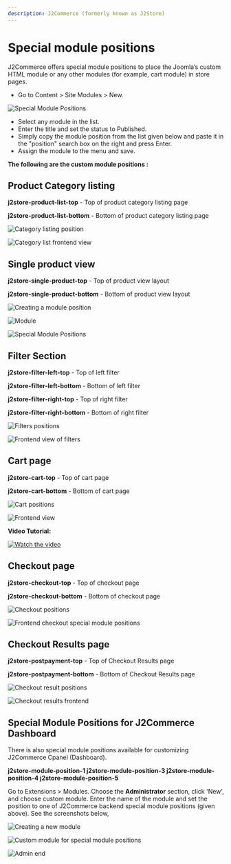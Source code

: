 ```yaml
---
description: J2Commerce (formerly known as J2Store)
---
```


# Special module positions

J2Commerce offers special module positions to place the Joomla’s custom HTML module or any other modules (for example, cart module) in store pages.

* Go to Content > Site Modules > New.

![Special Module Positions](<../../assets/site.webp>)

* Select any module in the list.&#x20;
* Enter the title and set the status to Published.
* Simply copy the module position from the list given below and paste it in the "position" search box on the right and press Enter.
* Assign the module to the menu and save.

**The following are the custom module positions :**

## Product Category listing <a href="#product-category-listing" id="product-category-listing"></a>

**j2store-product-list-top** - Top of product category listing page

**j2store-product-list-bottom** - Bottom of product category listing page

![Category listing position](<../../assets/new_modules (1).webp>)

![Category list frontend view](https://raw.githubusercontent.com/j2store/doc-images/master/layout/special-module-positions/spl-mod-cat-front.png)

## Single product view <a href="#single-product-view" id="single-product-view"></a>

**j2store-single-product-top** - Top of product view layout

**j2store-single-product-bottom** - Bottom of product view layout

![Creating a module position](<../../assets/new_modules1.webp>)

![Module](../../assets/modules_list.webp)

![Special Module Positions](<../../assets/module-positions.png>)

## Filter Section <a href="#filter-section" id="filter-section"></a>

**j2store-filter-left-top** - Top of left filter

**j2store-filter-left-bottom** - Bottom of left filter

**j2store-filter-right-top** - Top of right filter

**j2store-filter-right-bottom** - Bottom of right filter

![Filters positions](../../assets/filter_module.webp)

![Frontend view of filters](https://raw.githubusercontent.com/j2store/doc-images/master/layout/special-module-positions/spl_mod_pos_filters_front.png)

## Cart page <a href="#cart-page" id="cart-page"></a>

**j2store-cart-top** - Top of cart page

**j2store-cart-bottom** - Bottom of cart page

![Cart positions](../../assets/cart_module.webp)

![Frontend view](https://raw.githubusercontent.com/j2store/doc-images/master/layout/special-module-positions/spl_mod_pos_cart-front.png)

**Video Tutorial:**

[![Watch the video](https://img.youtube.com/vi/aiTvXII33fg/hqdefault.jpg)](https://www.youtube.com/watch?v=aiTvXII33fg)

## Checkout page <a href="#checkout-page" id="checkout-page"></a>

**j2store-checkout-top** - Top of checkout page

**j2store-checkout-bottom** - Bottom of checkout page

![Checkout positions](https://raw.githubusercontent.com/j2store/doc-images/master/layout/special-module-positions/spl_mod_pos_checkout.png)

![Frontend checkout special module positions](https://raw.githubusercontent.com/j2store/doc-images/master/layout/special-module-positions/spl_mod_pos_checkout-front.png)

## Checkout Results page <a href="#checkout-results-page" id="checkout-results-page"></a>

**j2store-postpayment-top** - Top of Checkout Results page

**j2store-postpayment-bottom** - Bottom of Checkout Results page

![Checkout result positions](https://raw.githubusercontent.com/j2store/doc-images/master/layout/special-module-positions/spl_mod_pos_check-results.png)

![Checkout results frontend](https://raw.githubusercontent.com/j2store/doc-images/master/layout/special-module-positions/spl_mod_pos_check-res-front.png)

## Special Module Positions for J2Commerce Dashboard <a href="#special-module-positions-for-j2store-dashboard" id="special-module-positions-for-j2store-dashboard"></a>

There is also special module positions available for customizing J2Commerce Cpanel (Dashboard).

**j2store-module-position-1 j2store-module-position-3 j2store-module-position-4 j2store-module-position-5**

Go to Extensions > Modules. Choose the **Administrator** section, click 'New', and choose custom module. Enter the name of the module and set the position to one of J2Commerce backend special module positions (given above). See the screenshots below,

![Creating a new module](https://raw.githubusercontent.com/j2store/doc-images/master/layout/special-module-positions/spl_mod_pos_create-new-mod.png)

![Custom module for special module positions](https://raw.githubusercontent.com/j2store/doc-images/master/layout/special-module-positions/spl_mod_pos_custom-mod.png)

![Admin end](https://raw.githubusercontent.com/j2store/doc-images/master/layout/special-module-positions/spl_mod_pos_admin-end.png)
